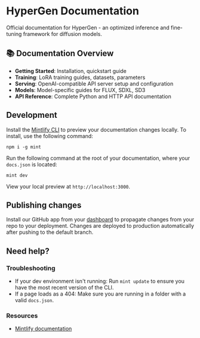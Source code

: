 # HyperGen Documentation

Official documentation for HyperGen - an optimized inference and fine-tuning framework for diffusion models.

## 📚 Documentation Overview

- **Getting Started**: Installation, quickstart guide
- **Training**: LoRA training guides, datasets, parameters
- **Serving**: OpenAI-compatible API server setup and configuration
- **Models**: Model-specific guides for FLUX, SDXL, SD3
- **API Reference**: Complete Python and HTTP API documentation

## Development

Install the [Mintlify CLI](https://www.npmjs.com/package/mint) to preview your documentation changes locally. To install, use the following command:

```
npm i -g mint
```

Run the following command at the root of your documentation, where your `docs.json` is located:

```
mint dev
```

View your local preview at `http://localhost:3000`.

## Publishing changes

Install our GitHub app from your [dashboard](https://dashboard.mintlify.com/settings/organization/github-app) to propagate changes from your repo to your deployment. Changes are deployed to production automatically after pushing to the default branch.

## Need help?

### Troubleshooting

- If your dev environment isn't running: Run `mint update` to ensure you have the most recent version of the CLI.
- If a page loads as a 404: Make sure you are running in a folder with a valid `docs.json`.

### Resources
- [Mintlify documentation](https://mintlify.com/docs)
